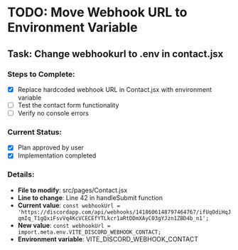 # TODO: Move Webhook URL to Environment Variable

## Task: Change webhookurl to .env in contact.jsx

### Steps to Complete:
- [x] Replace hardcoded webhook URL in Contact.jsx with environment variable
- [ ] Test the contact form functionality
- [ ] Verify no console errors

### Current Status:
- [x] Plan approved by user
- [x] Implementation completed

### Details:
- **File to modify**: src/pages/Contact.jsx
- **Line to change**: Line 42 in handleSubmit function
- **Current value**: `const webhookUrl = 'https://discordapp.com/api/webhooks/1418606148797464767/ifUqOdiHqJqmIq_T1gQxiFsvVq4KcVCECEfYTLkcr1aRtDDmXAyC03gYJzn1ZBD4b_n1';`
- **New value**: `const webhookUrl = import.meta.env.VITE_DISCORD_WEBHOOK_CONTACT;`
- **Environment variable**: VITE_DISCORD_WEBHOOK_CONTACT
